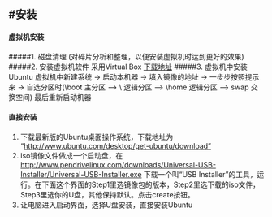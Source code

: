 #安装
---------------------------
#### 虚拟机安装
#####1. 磁盘清理 (对碎片分析和整理，以便安装虚拟机时达到更好的效果)
#####2. 安装虚拟机软件
采用Virtual Box  [下载地址](https://www.virtualbox.org/wiki/Downloads)
#####3. 虚拟机中安装Ubuntu
虚拟机中新建系统 -> 启动本机器 -> 填入镜像的地址 -> 一步步按照提示来
-> 自选分区时(\boot 主分区 --> \ 逻辑分区 --> \home 逻辑分区 --> swap 交换空间)
最后重新启动机器  
#### 直接安装
1. 下载最新版的Ubuntu桌面操作系统，下载地址为 “http://www.ubuntu.com/desktop/get-ubuntu/download”  
2. iso镜像文件做成一个启动盘，在 http://www.pendrivelinux.com/downloads/Universal-USB-Installer/Universal-USB-Installer.exe 下载一个叫“USB Installer”的工具，运行。在下面这个界面的Step1里选镜像包的版本，Step2里选下载的iso文件，Step3里选你的U盘，其他保持默认。点击create按钮。
3. 让电脑进入启动界面，选择U盘安装，直接安装Ubuntu
